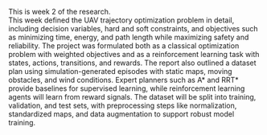 This is week 2 of the research.  
This week defined the UAV trajectory optimization problem in detail, including decision variables, hard and soft constraints, and objectives such as minimizing time, energy, and path length while maximizing safety and reliability. The project was formulated both as a classical optimization problem with weighted objectives and as a reinforcement learning task with states, actions, transitions, and rewards.
The report also outlined a dataset plan using simulation-generated episodes with static maps, moving obstacles, and wind conditions. Expert planners such as A* and RRT* provide baselines for supervised learning, while reinforcement learning agents will learn from reward signals. The dataset will be split into training, validation, and test sets, with preprocessing steps like normalization, standardized maps, and data augmentation to support robust model training.
